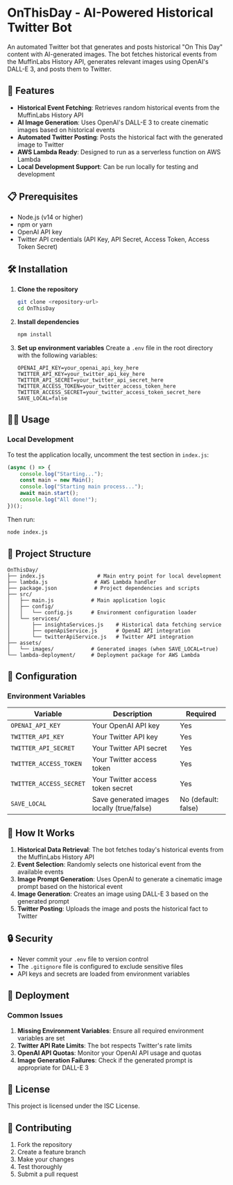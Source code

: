 # OnThisDay - AI-Powered Historical Twitter Bot

An automated Twitter bot that generates and posts historical "On This Day" content with AI-generated images. The bot fetches historical events from the MuffinLabs History API, generates relevant images using OpenAI's DALL-E 3, and posts them to Twitter.

## 🚀 Features

-   **Historical Event Fetching**: Retrieves random historical events from the MuffinLabs History API
-   **AI Image Generation**: Uses OpenAI's DALL-E 3 to create cinematic images based on historical events
-   **Automated Twitter Posting**: Posts the historical fact with the generated image to Twitter
-   **AWS Lambda Ready**: Designed to run as a serverless function on AWS Lambda
-   **Local Development Support**: Can be run locally for testing and development

## 📋 Prerequisites

-   Node.js (v14 or higher)
-   npm or yarn
-   OpenAI API key
-   Twitter API credentials (API Key, API Secret, Access Token, Access Token Secret)

## 🛠️ Installation

1. **Clone the repository**

    ```bash
    git clone <repository-url>
    cd OnThisDay
    ```

2. **Install dependencies**

    ```bash
    npm install
    ```

3. **Set up environment variables**
   Create a `.env` file in the root directory with the following variables:
    ```env
    OPENAI_API_KEY=your_openai_api_key_here
    TWITTER_API_KEY=your_twitter_api_key_here
    TWITTER_API_SECRET=your_twitter_api_secret_here
    TWITTER_ACCESS_TOKEN=your_twitter_access_token_here
    TWITTER_ACCESS_SECRET=your_twitter_access_token_secret_here
    SAVE_LOCAL=false
    ```

## 🏃‍♂️ Usage

### Local Development

To test the application locally, uncomment the test section in `index.js`:

```javascript
(async () => {
    console.log("Starting...");
    const main = new Main();
    console.log("Starting main process...");
    await main.start();
    console.log("All done!");
})();
```

Then run:

```bash
node index.js
```

## 📁 Project Structure

```
OnThisDay/
├── index.js                 # Main entry point for local development
├── lambda.js               # AWS Lambda handler
├── package.json            # Project dependencies and scripts
├── src/
│   ├── main.js            # Main application logic
│   ├── config/
│   │   └── config.js      # Environment configuration loader
│   └── services/
│       ├── insightaServices.js    # Historical data fetching service
│       ├── openApiService.js      # OpenAI API integration
│       └── twitterApiService.js   # Twitter API integration
├── assets/
│   └── images/            # Generated images (when SAVE_LOCAL=true)
└── lambda-deployment/     # Deployment package for AWS Lambda
```

## 🔧 Configuration

### Environment Variables

| Variable                | Description                                | Required            |
| ----------------------- | ------------------------------------------ | ------------------- |
| `OPENAI_API_KEY`        | Your OpenAI API key                        | Yes                 |
| `TWITTER_API_KEY`       | Your Twitter API key                       | Yes                 |
| `TWITTER_API_SECRET`    | Your Twitter API secret                    | Yes                 |
| `TWITTER_ACCESS_TOKEN`  | Your Twitter access token                  | Yes                 |
| `TWITTER_ACCESS_SECRET` | Your Twitter access token secret           | Yes                 |
| `SAVE_LOCAL`            | Save generated images locally (true/false) | No (default: false) |

## 🤖 How It Works

1. **Historical Data Retrieval**: The bot fetches today's historical events from the MuffinLabs History API
2. **Event Selection**: Randomly selects one historical event from the available events
3. **Image Prompt Generation**: Uses OpenAI to generate a cinematic image prompt based on the historical event
4. **Image Generation**: Creates an image using DALL-E 3 based on the generated prompt
5. **Twitter Posting**: Uploads the image and posts the historical fact to Twitter

## 🔒 Security

-   Never commit your `.env` file to version control
-   The `.gitignore` file is configured to exclude sensitive files
-   API keys and secrets are loaded from environment variables

## 🚀 Deployment

### Common Issues

1. **Missing Environment Variables**: Ensure all required environment variables are set
2. **Twitter API Rate Limits**: The bot respects Twitter's rate limits
3. **OpenAI API Quotas**: Monitor your OpenAI API usage and quotas
4. **Image Generation Failures**: Check if the generated prompt is appropriate for DALL-E 3

## 📄 License

This project is licensed under the ISC License.

## 🤝 Contributing

1. Fork the repository
2. Create a feature branch
3. Make your changes
4. Test thoroughly
5. Submit a pull request
